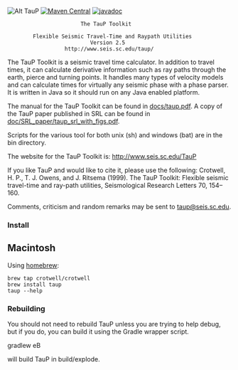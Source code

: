 ![Alt TauP](https://crotwell.github.io/TauP/taupLogo.svg)
[![Maven Central](https://img.shields.io/maven-central/v/edu.sc.seis/TauP.svg?label=Maven%20Central)](https://search.maven.org/search?q=g:%22edu.sc.seis%22%20AND%20a:%22TauP%22)
 [![javadoc](https://javadoc.io/badge2/edu.sc.seis/TauP/javadoc.svg)](https://javadoc.io/doc/edu.sc.seis/TauP)

                           The TauP Toolkit

            Flexible Seismic Travel-Time and Raypath Utilities
                              Version 2.5
                      http://www.seis.sc.edu/taup/

The TauP Toolkit is a seismic travel time calculator. In addition to travel
times, it can calculate derivative information such as ray paths through the
earth, pierce and turning points. It handles many types of velocity models and
can calculate times for virtually any seismic phase with a phase parser.
It is written in Java so it should run on any Java enabled platform.

The manual for the TauP Toolkit can be found in [docs/taup.pdf](taup.pdf). A copy of the TauP paper published in SRL can be found in [doc/SRL_paper/taup_srl_with_figs.pdf](SRL_paper/taup_srl_with_figs.pdf).

Scripts for the various tool for both unix (sh) and windows (bat) are in the bin directory.

The website for the TauP Toolkit is:
http://www.seis.sc.edu/TauP

If you like TauP and would like to cite it, please use the following:
Crotwell, H. P., T. J. Owens, and J. Ritsema (1999). The TauP Toolkit: Flexible seismic travel-time and ray-path utilities, Seismological Research Letters 70, 154–160.

Comments, criticism and random remarks may be sent to taup@seis.sc.edu.

### Install

## Macintosh

Using [homebrew](https://brew.sh/):
```
brew tap crotwell/crotwell
brew install taup
taup --help
```



### Rebuilding

You should not need to rebuild TauP unless you are trying to help debug, but if you do, you can build it using the Gradle wrapper script.

gradlew eB

will build TauP in build/explode.
